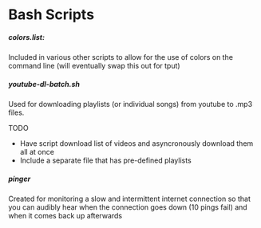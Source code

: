 # Bash Scripts

##### colors.list:

Included in various other scripts to allow for the use of colors on the command line (will eventually swap this out for tput)

##### youtube-dl-batch.sh

Used for downloading playlists (or individual songs) from youtube to .mp3 files.

TODO

- Have script download list of videos and asyncronously download them all at once
- Include a separate file that has pre-defined playlists

##### pinger

Created for monitoring a slow and intermittent internet connection so that you can audibly hear when the connection goes down (10 pings fail) and when it comes back up afterwards
